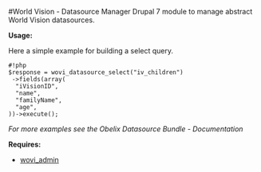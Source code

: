#World Vision - Datasource Manager
Drupal 7 module to manage abstract World Vision datasources.

**Usage:**

Here a simple example for building a select query.
```
#!php
$response = wovi_datasource_select("iv_children")
 ->fields(array(
  "iVisionID", 
  "name",
  "familyName",
  "age",
))->execute();
```

*For more examples see the Obelix Datasource Bundle - Documentation*


**Requires:**

- [wovi_admin](https://github.com/wvidigital/wovi_admin)